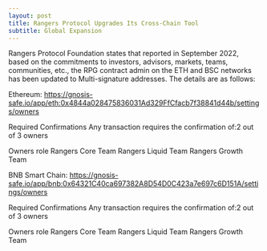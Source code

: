```yaml
---
layout: post
title: Rangers Protocol Upgrades Its Cross-Chain Tool
subtitle: Global Expansion
---
```


Rangers Protocol Foundation states that reported in September 2022, based on the commitments to investors, advisors, markets, teams, communities, etc., the RPG contract admin on the ETH and BSC networks has been updated to Multi-signature addresses. The details are as follows:

Ethereum:
https://gnosis-safe.io/app/eth:0x4844a028475836031Ad329FfCfacb7f38841d44b/settings/owners

Required Confirmations
Any transaction requires the confirmation of:2 out of 3 owners

Owners role
Rangers Core Team
Rangers Liquid Team
Rangers Growth Team

BNB Smart Chain:
https://gnosis-safe.io/app/bnb:0x64321C40ca697382A8D54D0C423a7e697c6D151A/settings/owners

Required Confirmations
Any transaction requires the confirmation of:2 out of 3 owners

Owners role
Rangers Core Team
Rangers Liquid Team
Rangers Growth Team